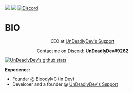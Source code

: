 ![](https://hit.yhype.me/github/profile?user_id=87789394)
![](https://komarev.com/ghpvc/?username=undeadlydev&color=blueviolet)
[![Discord](https://img.shields.io/discord/489135856284729384.svg?label=Discord&logo=discord&logoColor=fff)](https://discord.gg/gBvk9dDHxh)

# BIO
<p align="center">CEO at <a href="https://dsc.gg/UnDeadlyDev">UnDeadlyDev's Support</a>

<p align="center">Contact me on Discord: <b>UnDeadlyDev#9262</b></p>

<a href="https://github.com/UnDeadlyDev">
  <img align="center" src="https://github-readme-stats.anuraghazra1.vercel.app/api?username=undeadlydev&show_icons=true&include_all_commits=false&theme=synthwave&count_private=true" alt="UnDeadlyDev's github stats" />
</a>

<p><strong>Experience:</strong></p>
<ul>
  <li>Founder @ <a href="https://foro.bloodymc.net"></a>BloodyMC (In Dev) </li>
  <li>Developer and a founder @ <a href="https://dsc.gg/UnDeadlyDev">UnDeadlyDev's Support</a></li>
</ul>
